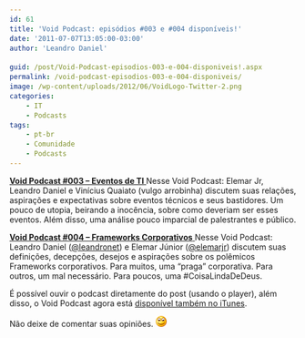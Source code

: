 ```yaml
---
id: 61
title: 'Void Podcast: episódios #003 e #004 disponíveis!'
date: '2011-07-07T13:05:00-03:00'
author: 'Leandro Daniel'

guid: /post/Void-Podcast-episodios-003-e-004-disponiveis!.aspx
permalink: /void-podcast-episodios-003-e-004-disponiveis/
image: /wp-content/uploads/2012/06/VoidLogo-Twitter-2.png
categories:
    - IT
    - Podcasts
tags:
    - pt-br
    - Comunidade
    - Podcasts
---
```


[**Void Podcast #003 – Eventos de TI**  ](https://voidpodcast.wordpress.com/2011/06/28/void-podcast-003-eventos-de-ti/)Nesse Void Podcast: Elemar Jr, Leandro Daniel e Vinícius Quaiato (vulgo arrobinha) discutem suas relações, aspirações e expectativas sobre eventos técnicos e seus bastidores. Um pouco de utopia, beirando a inocência, sobre como deveriam ser esses eventos. Além disso, uma análise pouco imparcial de palestrantes e público.

[**Void Podcast #004 – Frameworks Corporativos**  ](https://voidpodcast.wordpress.com/2011/07/05/void-podcast-004-frameworks-corporativos/)Nesse Void Podcast: Leandro Daniel ([@leandronet](http://twitter.com/leandronet)) e Elemar Júnior ([@elemarjr](http://twitter.com/leandronet)) discutem suas definições, decepções, desejos e aspirações sobre os polêmicos Frameworks corporativos. Para muitos, uma “praga” corporativa. Para outros, um mal necessário. Para poucos, uma #CoisaLindaDeDeus.

É possível ouvir o podcast diretamente do post (usando o player), além disso, o Void Podcast agora está [disponível também no iTunes](http://itunes.apple.com/br/podcast/void-podcast/id443186480).

Não deixe de comentar suas opiniões. ![Alegre](/assets/pics/wlEmoticon-smile_6.png)
